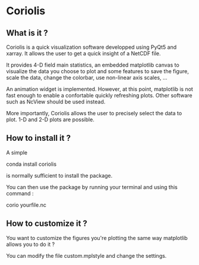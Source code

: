 # Coriolis

## What is it ?
Coriolis is a quick visualization software developped using PyQt5 and xarray. 
It allows the user to get a quick insight of a NetCDF file.

It provides 4-D field main statistics, an embedded matplotlib canvas 
to visualize the data you choose to plot and some features to save
the figure, scale the data, change the colorbar, use non-linear axis scales, ...

An animation widget is implemented. However, at this point, matplotlib is not fast enough to enable a 
confortable quickly refreshing plots. Other software such as NcView should be used instead.

More importantly, Coriolis allows the user to precisely select the data to plot.
1-D and 2-D plots are possible.

## How to install it ?

A simple 

conda install coriolis 

is normally sufficient to install the package.

You can then use the package by running your terminal
and using this command :

corio yourfile.nc

## How to customize it ?

You want to customize the figures you're plotting the same way matplotlib
allows you to do it ?

You can modify the file custom.mplstyle and change the settings.